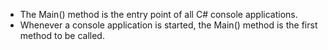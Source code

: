 - The Main() method is the entry point of all C# console applications.
- Whenever a console application is started, the Main() method is the first method to be called.